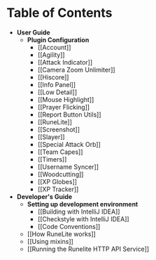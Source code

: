 # Table of Contents
* **User Guide**
  * **Plugin Configuration**
    * [[Account]]
    * [[Agility]]
    * [[Attack Indicator]]
    * [[Camera Zoom Unlimiter]]
    * [[Hiscore]]
    * [[Info Panel]]
    * [[Low Detail]]
    * [[Mouse Highlight]]
    * [[Prayer Flicking]]
    * [[Report Button Utils]]
    * [[RuneLite]]
    * [[Screenshot]]
    * [[Slayer]]
    * [[Special Attack Orb]]
    * [[Team Capes]]
    * [[Timers]]
    * [[Username Syncer]]
    * [[Woodcutting]]
    * [[XP Globes]]
    * [[XP Tracker]]
* **Developer's Guide**
  * **Setting up development environment**
    * [[Building with IntelliJ IDEA]]
    * [[Checkstyle with IntelliJ IDEA]]
    * [[Code Conventions]]
  * [[How RuneLite works]]
  * [[Using mixins]]
  * [[Running the Runelite HTTP API Service]]
